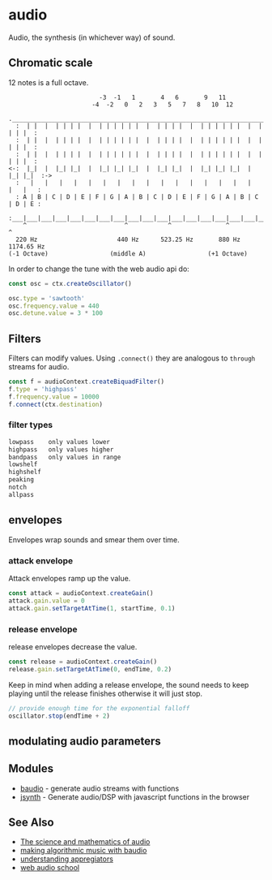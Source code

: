 # audio
Audio, the synthesis (in whichever way) of sound.

## Chromatic scale
12 notes is a full octave.
```
                         -3  -1   1       4   6       9   11
                       -4  -2   0   2   3   5   7   8   10  12
  .___________________________________________________________________________.
  :  | |  |  | | | |  |  | | | | | |  |  | | | |  |  | | | | | |  |  | | | |  :
  :  | |  |  | | | |  |  | | | | | |  |  | | | |  |  | | | | | |  |  | | | |  :
  :  | |  |  | | | |  |  | | | | | |  |  | | | |  |  | | | | | |  |  | | | |  :
<-:  |_|  |  |_| |_|  |  |_| |_| |_|  |  |_| |_|  |  |_| |_| |_|  |  |_| |_|  :->
  :   |   |   |   |   |   |   |   |   |   |   |   |   |   |   |   |   |   |   :
  : A | B | C | D | E | F | G | A | B | C | D | E | F | G | A | B | C | D | E :
  :___|___|___|___|___|___|___|___|___|___|___|___|___|___|___|___|___|___|___:
    ^                           ^           ^               ^           ^
  220 Hz                      440 Hz      523.25 Hz       880 Hz     1174.65 Hz
(-1 Octave)                 (middle A)                 (+1 Octave)
```
In order to change the tune with the web audio api do:
```js
const osc = ctx.createOscillator()

osc.type = 'sawtooth'
osc.frequency.value = 440
osc.detune.value = 3 * 100
```

## Filters
Filters can modify values. Using `.connect()` they are analogous to `through`
streams for audio.
```js
const f = audioContext.createBiquadFilter()
f.type = 'highpass'
f.frequency.value = 10000
f.connect(ctx.destination)
```

### filter types
```txt
lowpass    only values lower
highpass   only values higher
bandpass   only values in range
lowshelf
highshelf
peaking
notch
allpass
```

## envelopes
Envelopes wrap sounds and smear them over time.

### attack envelope
Attack envelopes ramp up the value.

```js
const attack = audioContext.createGain()
attack.gain.value = 0
attack.gain.setTargetAtTime(1, startTime, 0.1)
```

### release envelope
release envelopes decrease the value.

```js
const release = audioContext.createGain()
release.gain.setTargetAtTime(0, endTime, 0.2)
```

Keep in mind when adding a release envelope, the sound needs to keep playing
until the release finishes otherwise it will just stop.

```js
// provide enough time for the exponential falloff
oscillator.stop(endTime + 2)
```

## modulating audio parameters


## Modules
- [baudio](https://github.com/substack/baudio) - generate audio streams with functions
- [jsynth](https://github.com/NHQ/jsynth) - Generate audio/DSP with javascript functions in the browser

## See Also
- [The science and mathematics of audio](https://www.youtube.com/watch?v=i_0DXxNeaQ0)
- [making algorithmic music with baudio](https://www.youtube.com/watch?v=2oz_SwhBixs)
- [understanding appregiators](http://www.residentadvisor.net/feature.aspx?2474&utm_content=buffer82714&utm_medium=social)
- [web audio school](http://mmckegg.github.io/web-audio-school/)
